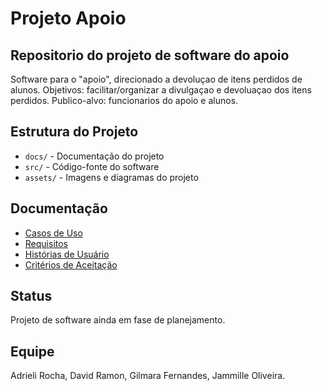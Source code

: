 # Projeto Apoio

## Repositorio do projeto de software do apoio
Software para o "apoio", direcionado a devoluçao de itens perdidos de alunos.
Objetivos: facilitar/organizar a divulgaçao e devoluaçao dos itens perdidos.
Publico-alvo: funcionarios do apoio e alunos.

## Estrutura do Projeto
- `docs/` - Documentação do projeto
- `src/` - Código-fonte do software
- `assets/` - Imagens e diagramas do projeto

## Documentação
- [Casos de Uso](docs/casos_de_uso.md)
- [Requisitos](docs/requisitos.md)
- [Histórias de Usuário](docs/historias_usuario.md)
- [Critérios de Aceitação](docs/criterios_aceitacao.md)

## Status
Projeto de software ainda em fase de planejamento.

## Equipe
Adrieli Rocha, David Ramon, Gilmara Fernandes, Jammille Oliveira.
